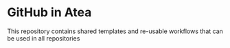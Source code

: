 # GitHub in Atea

This repository contains shared templates and re-usable workflows that can be used in all repositories